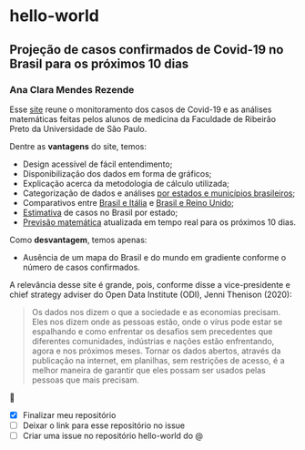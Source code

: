 # hello-world
## Projeção de casos confirmados de Covid-19 no Brasil para os próximos 10 dias
### Ana Clara Mendes Rezende

Esse [site](https://ciis.fmrp.usp.br/covid19/) reune o monitoramento dos casos de Covid-19 e as análises matemáticas feitas pelos alunos de medicina da Faculdade de Ribeirão Preto da Universidade de São Paulo.

Dentre as **vantagens** do site, temos:
- Design acessível de fácil entendimento;
- Disponibilização dos dados em forma de gráficos;
- Explicação acerca da metodologia de cálculo utilizada;
- Categorização de dados e análises [por estados e municípios brasileiros](https://ciis.fmrp.usp.br/covid19/analise-exponencial-estado-br-mapa/);
- Comparativos entre [Brasil e Itália](https://ciis.fmrp.usp.br/covid19/analise-brasil-e-italia/) e [Brasil e Reino Unido](https://ciis.fmrp.usp.br/covid19/analise-brasil-e-mundo/);
- [Estimativa](https://ciis.fmrp.usp.br/covid19-subnotificacao/) de casos no Brasil por estado;
- [Previsão matemática](https://ciis.fmrp.usp.br/covid19/exp-br/) atualizada em tempo real para os próximos 10 dias.

Como **desvantagem**, temos apenas:
- Ausência de um mapa do Brasil e do mundo em gradiente conforme o número de casos confirmados.

A relevância desse site é grande, pois, conforme disse a vice-presidente e chief strategy adviser do Open Data Institute (ODI), Jenni Thenison (2020):
> Os dados nos dizem o que a sociedade e as economias precisam. Eles nos dizem onde as pessoas estão, onde o vírus pode estar se espalhando e como enfrentar os desafios sem precedentes que diferentes comunidades, indústrias e nações estão enfrentando, agora e nos próximos meses. Tornar os dados abertos, através da publicação na internet, em planilhas, sem restrições de acesso, é a melhor maneira de garantir que eles possam ser usados pelas pessoas que mais precisam.

:blue_heart:

- [x] Finalizar meu repositório
- [ ] Deixar o link para esse repositório no issue
- [ ] Criar uma issue no repositório hello-world do @

